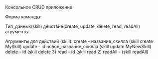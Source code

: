 Консольное CRUD приложение

Форма команды:

Тип_данных(skill) действие(create, update, delete, read, readAll) агрументы

Агрументы для действий (skill):
create - название_скилла (skill create MySkill)
update - id новое_название_скилла (skill update MyNewSkill)
delete - id (skill delete 3)
read - id (skill read 2)
readAll - (skill readAll)